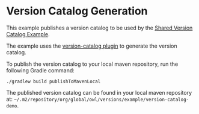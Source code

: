 # Version Catalog Generation

This example publishes a version catalog to be used by the 
[Shared Version Catalog Example](../../../tree/example/shared-catalog).

The example uses the [version-catalog plugin](https://docs.gradle.org/current/userguide/platforms.html#sec:version-catalog-plugin) 
to generate the version catalog.

To publish the version catalog to your local maven repository, run the following Gradle command:

```shell
./gradlew build publishToMavenLocal
```

The published version catalog can be found in your local maven repository at: 
`~/.m2/repository/org/global/owl/versions/example/version-catalog-demo`.
